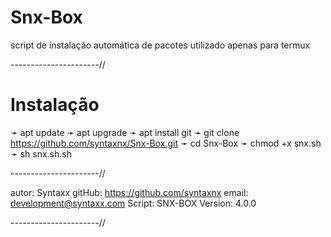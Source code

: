 # Snx-Box
script de instalação automática de pacotes utilizado apenas para termux

----------------------//
# Instalação 

➛ apt update
➛ apt upgrade
➛ apt install git
➛ git clone https://github.com/syntaxnx/Snx-Box.git
➛ cd Snx-Box
➛ chmod +x snx.sh
➛ sh snx.sh.sh

----------------------//

autor: Syntaxx
gitHub: https://github.com/syntaxnx
email: development@syntaxx.com
Script: SNX-BOX
Version: 4.0.0

----------------------//
